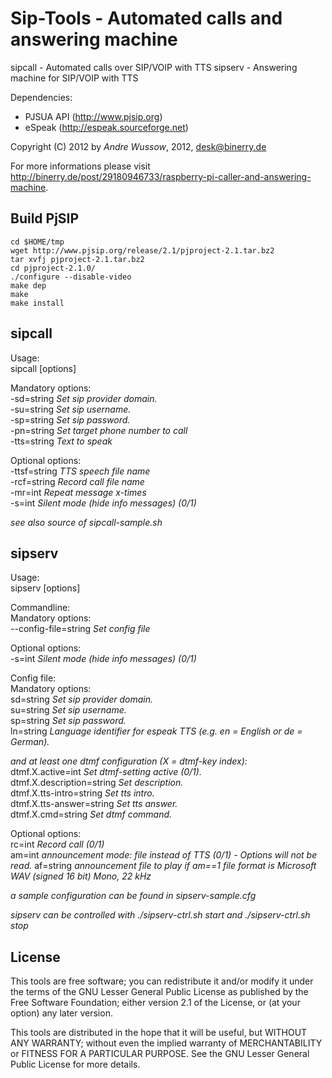 Sip-Tools - Automated calls and answering machine
=================================================
sipcall - Automated calls over SIP/VOIP with TTS
sipserv - Answering machine for SIP/VOIP with TTS

Dependencies:
- PJSUA API (http://www.pjsip.org)
- eSpeak (http://espeak.sourceforge.net)

Copyright (C) 2012 by _Andre Wussow_, 2012, desk@binerry.de

For more informations please visit http://binerry.de/post/29180946733/raspberry-pi-caller-and-answering-machine.

Build PjSIP
-------
    cd $HOME/tmp 
    wget http://www.pjsip.org/release/2.1/pjproject-2.1.tar.bz2 
    tar xvfj pjproject-2.1.tar.bz2 
    cd pjproject-2.1.0/
    ./configure --disable-video 
    make dep 
    make
    make install


sipcall
-------
Usage:   
  sipcall [options]   

Mandatory options:   
  -sd=string   _Set sip provider domain._   
  -su=string   _Set sip username._   
  -sp=string   _Set sip password._   
  -pn=string   _Set target phone number to call_   
  -tts=string  _Text to speak_   

Optional options:   
  -ttsf=string _TTS speech file name_   
  -rcf=string  _Record call file name_   
  -mr=int      _Repeat message x-times_   
  -s=int       _Silent mode (hide info messages) (0/1)_   
  
  
_see also source of sipcall-sample.sh_



sipserv
-------
Usage:   
  sipserv [options]   

Commandline:   
Mandatory options:   
  --config-file=string   _Set config file_   

Optional options:   
  -s=int       _Silent mode (hide info messages) (0/1)_   


Config file:   
Mandatory options:   
  sd=string   _Set sip provider domain._   
  su=string   _Set sip username._   
  sp=string   _Set sip password._   
  ln=string   _Language identifier for espeak TTS (e.g. en = English or de = German)._


 _and at least one dtmf configuration (X = dtmf-key index):_   
  dtmf.X.active=int           _Set dtmf-setting active (0/1)._   
  dtmf.X.description=string   _Set description._   
  dtmf.X.tts-intro=string     _Set tts intro._   
  dtmf.X.tts-answer=string    _Set tts answer._   
  dtmf.X.cmd=string           _Set dtmf command._   

Optional options:   
  rc=int      _Record call (0/1)_   
  am=int      _announcement mode: file instead of TTS (0/1) - Options will not be read._
  af=string   _announcement file to play if am==1_
              _file format is Microsoft WAV (signed 16 bit) Mono, 22 kHz_
  
_a sample configuration can be found in sipserv-sample.cfg_
  
_sipserv can be controlled with ./sipserv-ctrl.sh start and ./sipserv-ctrl.sh stop_



License
-------
This tools are free software; you can redistribute it and/or
modify it under the terms of the GNU Lesser General Public
License as published by the Free Software Foundation; either
version 2.1 of the License, or (at your option) any later version.

This tools are distributed in the hope that it will be useful,
but WITHOUT ANY WARRANTY; without even the implied warranty of
MERCHANTABILITY or FITNESS FOR A PARTICULAR PURPOSE. See the GNU
Lesser General Public License for more details.
